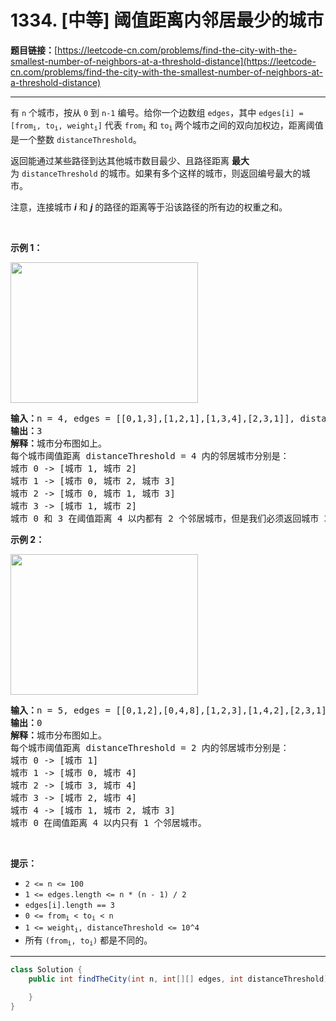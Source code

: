 # 1334. [中等] 阈值距离内邻居最少的城市

**题目链接：**[https://leetcode-cn.com/problems/find-the-city-with-the-smallest-number-of-neighbors-at-a-threshold-distance](https://leetcode-cn.com/problems/find-the-city-with-the-smallest-number-of-neighbors-at-a-threshold-distance)

---

<div class="content__1Y2H">
 <div class="notranslate">
  <p>有 <code>n</code>&nbsp;个城市，按从 <code>0</code> 到 <code>n-1</code>&nbsp;编号。给你一个边数组&nbsp;<code>edges</code>，其中 <code>edges[i] = [from<sub>i</sub>, to<sub>i</sub>, weight<sub>i</sub>]</code>&nbsp;代表&nbsp;<code>from<sub>i</sub></code>&nbsp;和&nbsp;<code>to<sub>i</sub></code><sub>&nbsp;</sub>两个城市之间的双向加权边，距离阈值是一个整数&nbsp;<code>distanceThreshold</code>。</p> 
  <p>返回能通过某些路径到达其他城市数目最少、且路径距离 <strong>最大</strong> 为&nbsp;<code>distanceThreshold</code>&nbsp;的城市。如果有多个这样的城市，则返回编号最大的城市。</p> 
  <p>注意，连接城市 <em><strong>i</strong></em> 和 <em><strong>j</strong></em> 的路径的距离等于沿该路径的所有边的权重之和。</p> 
  <p>&nbsp;</p> 
  <p><strong>示例 1：</strong></p> 
  <p><img style="height: 225px; width: 300px;" src="/aliyun-lc-upload/uploads/2020/01/26/find_the_city_01.png" alt=""></p> 
  <pre class="language-text"><strong>输入：</strong>n = 4, edges = [[0,1,3],[1,2,1],[1,3,4],[2,3,1]], distanceThreshold = 4
<strong>输出：</strong>3
<strong>解释：</strong>城市分布图如上。
每个城市阈值距离 distanceThreshold = 4 内的邻居城市分别是：
城市 0 -&gt; [城市 1, 城市 2]&nbsp;
城市 1 -&gt; [城市 0, 城市 2, 城市 3]&nbsp;
城市 2 -&gt; [城市 0, 城市 1, 城市 3]&nbsp;
城市 3 -&gt; [城市 1, 城市 2]&nbsp;
城市 0 和 3 在阈值距离 4 以内都有 2 个邻居城市，但是我们必须返回城市 3，因为它的编号最大。
</pre> 
  <p><strong>示例 2：</strong></p> 
  <p><strong><img style="height: 225px; width: 300px;" src="/aliyun-lc-upload/uploads/2020/01/26/find_the_city_02.png" alt=""></strong></p> 
  <pre class="language-text"><strong>输入：</strong>n = 5, edges = [[0,1,2],[0,4,8],[1,2,3],[1,4,2],[2,3,1],[3,4,1]], distanceThreshold = 2
<strong>输出：</strong>0
<strong>解释：</strong>城市分布图如上。&nbsp;
每个城市阈值距离 distanceThreshold = 2 内的邻居城市分别是：
城市 0 -&gt; [城市 1]&nbsp;
城市 1 -&gt; [城市 0, 城市 4]&nbsp;
城市 2 -&gt; [城市 3, 城市 4]&nbsp;
城市 3 -&gt; [城市 2, 城市 4]
城市 4 -&gt; [城市 1, 城市 2, 城市 3]&nbsp;
城市 0 在阈值距离 4 以内只有 1 个邻居城市。
</pre> 
  <p>&nbsp;</p> 
  <p><strong>提示：</strong></p> 
  <ul> 
   <li><code>2 &lt;= n &lt;= 100</code></li> 
   <li><code>1 &lt;= edges.length &lt;= n * (n - 1) / 2</code></li> 
   <li><code>edges[i].length == 3</code></li> 
   <li><code>0 &lt;= from<sub>i</sub> &lt; to<sub>i</sub> &lt; n</code></li> 
   <li><code>1 &lt;= weight<sub>i</sub>,&nbsp;distanceThreshold &lt;= 10^4</code></li> 
   <li>所有 <code>(from<sub>i</sub>, to<sub>i</sub>)</code>&nbsp;都是不同的。</li> 
  </ul> 
 </div>
</div>

---

```java
class Solution {
    public int findTheCity(int n, int[][] edges, int distanceThreshold) {
        
    }
}
```